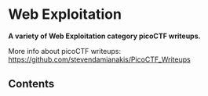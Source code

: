 # Web Exploitation
**A variety of Web Exploitation category picoCTF writeups.** 

More info about picoCTF writeups: https://github.com/stevendamianakis/PicoCTF_Writeups

## Contents
